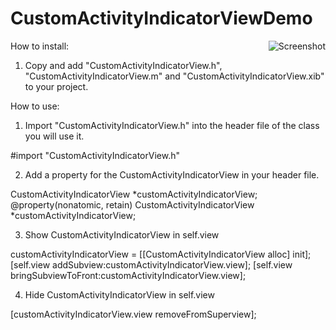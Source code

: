 CustomActivityIndicatorViewDemo
============

<img style="float:right" src="https://github.com/joshgrenon/CustomActivityIndicatorView/raw/master/screenshot.png" alt="Screenshot" />

How to install:

1. Copy and add "CustomActivityIndicatorView.h", "CustomActivityIndicatorView.m" and "CustomActivityIndicatorView.xib" to your project.

How to use:

1. Import "CustomActivityIndicatorView.h" into the header file of the class you will use it.

#import "CustomActivityIndicatorView.h"

2. Add a property for the CustomActivityIndicatorView in your header file. 

CustomActivityIndicatorView *customActivityIndicatorView;
@property(nonatomic, retain) CustomActivityIndicatorView *customActivityIndicatorView;

3. Show CustomActivityIndicatorView in self.view

customActivityIndicatorView = [[CustomActivityIndicatorView alloc] init];
[self.view addSubview:customActivityIndicatorView.view];
[self.view bringSubviewToFront:customActivityIndicatorView.view];

4. Hide CustomActivityIndicatorView in self.view

[customActivityIndicatorView.view removeFromSuperview];